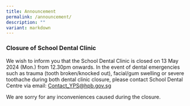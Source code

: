 ```yaml
---
title: Announcement
permalink: /announcement/
description: ""
variant: markdown
---
```

### Closure of School Dental Clinic 

We wish to inform you that the School Dental Clinic is closed on 13 May 2024 (Mon.) from 12.30pm onwards.
In the event of dental emergencies such as trauma (tooth broken/knocked out), facial/gum swelling or severe toothache during both dental clinic closure, please contact School Dental Centre via email:  Contact_YPS@hpb.gov.sg

We are sorry for any inconveniences caused during the closure.